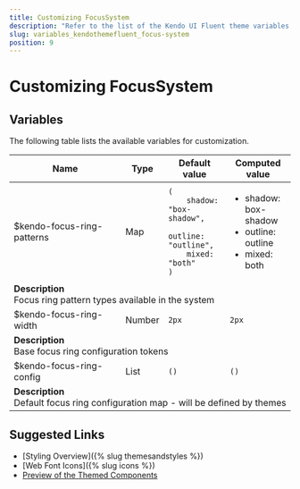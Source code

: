 ```yaml
---
title: Customizing FocusSystem
description: "Refer to the list of the Kendo UI Fluent theme variables available for customization."
slug: variables_kendothemefluent_focus-system
position: 9
---
```


# Customizing FocusSystem

## Variables

The following table lists the available variables for customization.

<table class="theme-variables">
    <colgroup>
    <col style="width: 200px; white-space:nowrap;" />
    <col />
    <col />
    <col />
</colgroup>
<thead>
    <tr>
        <th>Name</th>
        <th>Type</th>
        <th>Default value</th>
        <th>Computed value</th>
    </tr>
</thead>
<tbody>
        <tr>
    <td>$kendo-focus-ring-patterns</td>
    <td>Map</td>
    <td><code>(
    shadow: "box-shadow",
    outline: "outline",
    mixed: "both"
)</code></td>
    <td><ul><li>shadow: box-shadow</li><li>outline: outline</li><li>mixed: both</li></ul></td>
</tr>
<tr>
    <td colspan="4" class="theme-variables-description-container"><div><b>Description</b><div class="theme-variables-description">Focus ring pattern types available in the system</div></div>
    </td>
</tr>
<tr>
    <td>$kendo-focus-ring-width</td>
    <td>Number</td>
    <td><code>2px</code></td>
    <td><code>2px</code></td>
</tr>
<tr>
    <td colspan="4" class="theme-variables-description-container"><div><b>Description</b><div class="theme-variables-description">Base focus ring configuration tokens</div></div>
    </td>
</tr>
<tr>
    <td>$kendo-focus-ring-config</td>
    <td>List</td>
    <td><code>()</code></td>
    <td><code>()</code></td>
</tr>
<tr>
    <td colspan="4" class="theme-variables-description-container"><div><b>Description</b><div class="theme-variables-description">Default focus ring configuration map - will be defined by themes</div></div>
    </td>
</tr>
</tbody>
</table>

## Suggested Links

* [Styling Overview]({% slug themesandstyles %})
* [Web Font Icons]({% slug icons %})
* [Preview of the Themed Components](../)

